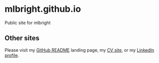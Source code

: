 # mlbright.github.io

Public site for mlbright

## Other sites

Please visit my [GitHub README][readme] landing page, my [CV site][cv], or my [LinkedIn profile][linkedin].

[linkedin]: https://www.linkedin.com/in/martinbright/
[readme]: https://github.com/mlbright
[cv]: https://mlbright.github.io/cv
